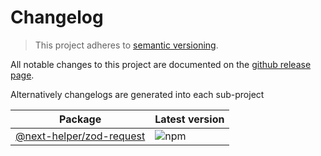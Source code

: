 # Changelog

> This project adheres to [semantic versioning](https://semver.org/).

All notable changes to this project are documented on the [github release page](https://github.com/belgattitude/next-helpers/releases).

Alternatively changelogs are generated into each sub-project

| Package                                                         | Latest version                                                                     |
| --------------------------------------------------------------- | ---------------------------------------------------------------------------------- |
| [@next-helper/zod-request](./packages/zod-request/CHANGELOG.md) | ![npm](https://img.shields.io/npm/v/@next-helpers/zod-request?style=for-the-badge) |
